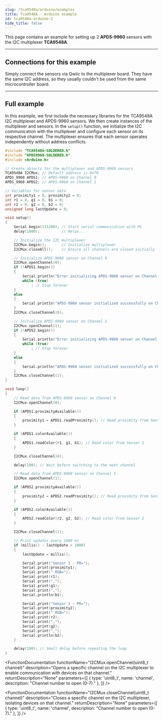```yaml
---
slug: /tca9548a/arduino/examples
title: Tca9548A - Arduino example
id: tca9548a-arduino-2
hide_title: false
---
```


This page contains an example for setting up 2 **APDS-9960** sensors with the I2C multiplexer **TCA9548A**.

---

## Connections for this example

Simply connect the sensors via Qwiic to the multiplexer board. They have the same I2C address, so they usually couldn't be used from the same microcontroller board.

<CenteredImage src="/img/tca9548a/led_connection.png" alt="APDS-9960 sensors with I2C multiplexer TCA9548A" caption="APDS-9960 sensors with I2C multiplexer TCA9548A" width="600px" />

---

## Full example

In this example, we first include the necessary libraries for the TCA9548A I2C multiplexer and APDS-9960 sensors. We then create instances of the multiplexer and sensors. In the `setup()` function, we initialize the I2C communication with the multiplexer and configure each sensor on its respective channel. The multiplexer ensures that each sensor operates independently without address conflicts.

```cpp
#include "TCA9548A-SOLDERED.h"
#include "APDS9960-SOLDERED.h"
#include <Arduino.h>

// Create objects for the multiplexer and APDS-9960 sensors
TCA9548A I2CMux; // Default address is 0x70
APDS_9960 APDS1; // APDS-9960 on Channel 0
APDS_9960 APDS2; // APDS-9960 on Channel 1

// Variables for sensor data
int proximity1 = 0, proximity2 = 0;
int r1 = 0, g1 = 0, b1 = 0;
int r2 = 0, g2 = 0, b2 = 0;
unsigned long lastUpdate = 0;

void setup()
{
    Serial.begin(115200); // Start serial communication with PC
    delay(1000);          // Relax...

    // Initialize the I2C multiplexer
    I2CMux.begin();       // Initialize multiplexer
    I2CMux.closeAll();    // Ensure all channels are closed initially

    // Initialize APDS-9960 sensor on Channel 0
    I2CMux.openChannel(0);
    if (!APDS1.begin())
    {
        Serial.println("Error initializing APDS-9960 sensor on Channel 0.");
        while (true)
            ; // Stop forever
    }
    else
    {
        Serial.println("APDS-9960 sensor initialized successfully on Channel 0.");
    }
    I2CMux.closeChannel(0);

    // Initialize APDS-9960 sensor on Channel 1
    I2CMux.openChannel(1);
    if (!APDS2.begin())
    {
        Serial.println("Error initializing APDS-9960 sensor on Channel 1.");
        while (true)
            ; // Stop forever
    }
    else
    {
        Serial.println("APDS-9960 sensor initialized successfully on Channel 1.");
    }
    I2CMux.closeChannel(1);
}

void loop()
{
    // Read data from APDS-9960 sensor on Channel 0
    I2CMux.openChannel(0);

    if (APDS1.proximityAvailable())
    {
        proximity1 = APDS1.readProximity(); // Read proximity from Sensor 1
    }

    if (APDS1.colorAvailable())
    {
        APDS1.readColor(r1, g1, b1); // Read color from Sensor 1
    }

    I2CMux.closeChannel(0);

    delay(100); // Wait before switching to the next channel

    // Read data from APDS-9960 sensor on Channel 1
    I2CMux.openChannel(1);

    if (APDS2.proximityAvailable())
    {
        proximity2 = APDS2.readProximity(); // Read proximity from Sensor 2
    }

    if (APDS2.colorAvailable())
    {
        APDS2.readColor(r2, g2, b2); // Read color from Sensor 2
    }

    I2CMux.closeChannel(1);

    // Print updates every 1000 ms
    if (millis() - lastUpdate > 1000)
    {
        lastUpdate = millis();

        Serial.print("Sensor 1 - PR=");
        Serial.print(proximity1);
        Serial.print(" RGB=");
        Serial.print(r1);
        Serial.print(",");
        Serial.print(g1);
        Serial.print(",");
        Serial.println(b1);

        Serial.print("Sensor 2 - PR=");
        Serial.print(proximity2);
        Serial.print(" RGB=");
        Serial.print(r2);
        Serial.print(",");
        Serial.print(g2);
        Serial.print(",");
        Serial.println(b2);
    }

    delay(100); // Small delay before repeating the loop
}
```

<FunctionDocumentation functionName="I2CMux.begin()" description="Initializes the TCA9548A I2C multiplexer and sets up communication." returnDescription="None" parameters={[]} />

<FunctionDocumentation
  functionName="I2CMux.openChannel(uint8_t channel)"
  description="Opens a specific channel on the I2C multiplexer to enable communication with devices on that channel."
  returnDescription="None"
  parameters={[
    { type: 'uint8_t', name: 'channel', description: "Channel number to open (0-7)." },
  ]}
/>

<FunctionDocumentation
  functionName="I2CMux.closeChannel(uint8_t channel)"
  description="Closes a specific channel on the I2C multiplexer, isolating devices on that channel."
  returnDescription="None"
  parameters={[
    { type: 'uint8_t', name: 'channel', description: "Channel number to open (0-7)." },
  ]}
/>

<FunctionDocumentation functionName="I2CMux.closeAll()" description="Closes all channels on the I2C multiplexer, ensuring no devices are connected to the main bus." returnDescription="None" parameters={[]} />

<CenteredImage src="/img/tca9548a/sides.png" alt="Serial monitor for TCA9548A" caption="Serial monitor for TCA9548A" width="600px" />